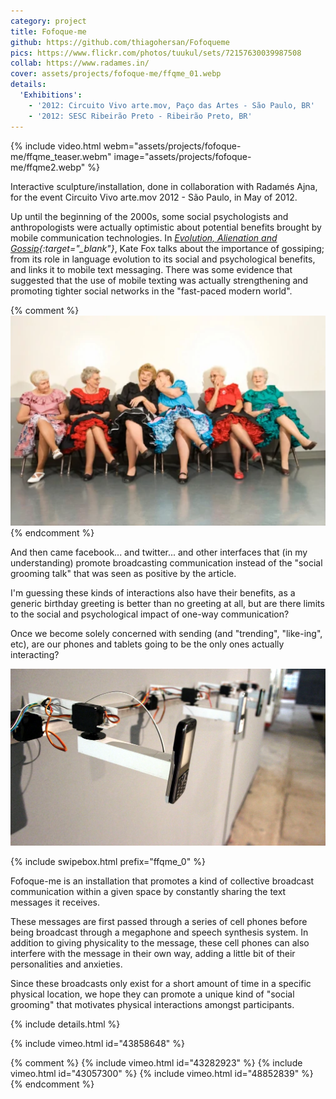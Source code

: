 ```yaml
---
category: project
title: Fofoque-me
github: https://github.com/thiagohersan/Fofoqueme
pics: https://www.flickr.com/photos/tuukul/sets/72157630039987508
collab: https://www.radames.in/
cover: assets/projects/fofoque-me/ffqme_01.webp
details:
  'Exhibitions':
    - '2012: Circuito Vivo arte.mov, Paço das Artes - São Paulo, BR'
    - '2012: SESC Ribeirão Preto - Ribeirão Preto, BR'
---
```

{% include video.html
  webm="assets/projects/fofoque-me/ffqme_teaser.webm"
  image="assets/projects/fofoque-me/ffqme2.webp"
%}

Interactive sculpture/installation, done in collaboration with Radamés Ajna, for the event Circuito Vivo arte.mov 2012 - São Paulo, in May of 2012.

Up until the beginning of the 2000s, some social psychologists and anthropologists were actually optimistic about potential benefits brought by mobile communication technologies. In *[Evolution, Alienation and Gossip](http://www.sirc.org/publik/gossip.shtml){:target="_blank"}*, Kate Fox talks about the importance of gossiping; from its role in language evolution to its social and psychological benefits, and links it to mobile text messaging. There was some evidence that suggested that the use of mobile texting was actually strengthening and promoting tighter social networks in the "fast-paced modern world".

{% comment %}
![](/assets/projects/fofoque-me/fofocas.webp)
{% endcomment %}

And then came facebook... and twitter... and other interfaces that (in my understanding) promote broadcasting communication instead of the "social grooming talk" that was seen as positive by the article.

I'm guessing these kinds of interactions also have their benefits, as a generic birthday greeting is better than no greeting at all, but are there limits to the social and psychological impact of one-way communication?

Once we become solely concerned with sending (and "trending", "like-ing", etc), are our phones and tablets going to be the only ones actually interacting?

![](/assets/projects/fofoque-me/ffqme_01.webp)

{% include swipebox.html prefix="ffqme_0" %}

Fofoque-me is an installation that promotes a kind of collective broadcast communication within a given space by constantly sharing the text messages it receives.

These messages are first passed through a series of cell phones before being broadcast through a megaphone and speech synthesis system. In addition to giving physicality to the message, these cell phones can also interfere with the message in their own way, adding a little bit of their personalities and anxieties.

Since these broadcasts only exist for a short amount of time in a specific physical location, we hope they can promote a unique kind of "social grooming" that motivates physical interactions amongst participants.

{% include details.html %}

{% include vimeo.html id="43858648" %}

{% comment %}
{% include vimeo.html id="43282923" %}
{% include vimeo.html id="43057300" %}
{% include vimeo.html id="48852839" %}
{% endcomment %}
